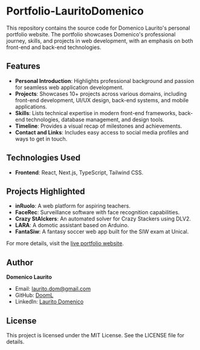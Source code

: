 # Portfolio-LauritoDomenico

This repository contains the source code for Domenico Laurito's personal portfolio website. The portfolio showcases Domenico's professional journey, skills, and projects in web development, with an emphasis on both front-end and back-end technologies.

## Features

- **Personal Introduction**: Highlights professional background and passion for seamless web application development.
- **Projects**: Showcases 10+ projects across various domains, including front-end development, UI/UX design, back-end systems, and mobile applications.
- **Skills**: Lists technical expertise in modern front-end frameworks, back-end technologies, database management, and design tools.
- **Timeline**: Provides a visual recap of milestones and achievements.
- **Contact and Links**: Includes easy access to social media profiles and ways to get in touch.

## Technologies Used

- **Frontend**: React, Next.js, TypeScript, Tailwind CSS.

## Projects Highlighted

- **inRuolo**: A web platform for aspiring teachers.
- **FaceRec**: Surveillance software with face recognition capabilities.
- **Crazy StAIckers**: An automated solver for Crazy Stackers using DLV2.
- **LARA**: A domotic assistant based on Arduino.
- **FantaSiw**: A fantasy soccer web app built for the SIW exam at Unical.

For more details, visit the [live portfolio website](https://portfolio.lauritodomenico.com).

## Author

**Domenico Laurito**  
- Email: laurito.dom@gmail.com  
- GitHub: [DoomL](https://github.com/doomL)  
- LinkedIn: [Laurito Domenico](https://www.linkedin.com/in/laurito-dom)

## License

This project is licensed under the MIT License. See the LICENSE file for details.
